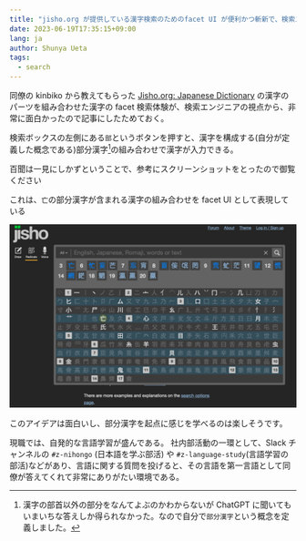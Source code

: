 ```yaml
---
title: "jisho.org が提供している漢字検索のためのfacet UI が便利かつ斬新で、検索エンジニアとして学びがあった"
date: 2023-06-19T17:35:15+09:00
lang: ja
author: Shunya Ueta
tags:
  - search
---
```


同僚の kinbiko から教えてもらった [Jisho\.org: Japanese Dictionary](https://jisho.org/#radical) の漢字のパーツを組み合わせた漢字の facet 検索体験が、検索エンジニアの視点から、非常に面白かったので記事にしたためておく。

検索ボックスの左側にある`部`というボタンを押すと、漢字を構成する(自分が定義した概念である)部分漢字[^part-of-kanji]の組み合わせで漢字が入力できる。

百聞は一見にしかずということで、参考にスクリーンショットをとったので御覧ください

これは、`亡`の部分漢字が含まれる漢字の組み合わせを facet UI として表現している

![](/posts/2023-06-19-1735/images/jisho-org.png)

このアイデアは面白いし、部分漢字を起点に感じを学べるのは楽しそうです。

現職では、自発的な言語学習が盛んである。
社内部活動の一環として、Slack チャンネルの `#z-nihongo` (日本語を学ぶ部活) や `#z-language-study`(言語学習の部活)などがあり、言語に関する質問を投げると、その言語を第一言語として同僚が答えてくれて非常にありがたい環境である。

[^part-of-kanji]: 漢字の部首以外の部分をなんてよぶのかわからないが ChatGPT に聞いてもいまいちな答えしか得られなかった。なので自分で`部分漢字`という概念を定義しました。
